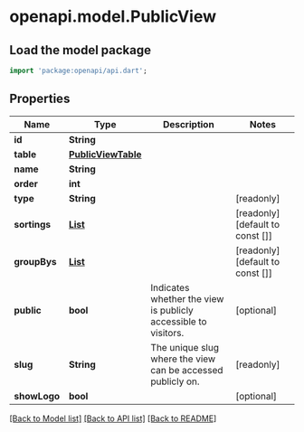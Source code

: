 # openapi.model.PublicView

## Load the model package
```dart
import 'package:openapi/api.dart';
```

## Properties
Name | Type | Description | Notes
------------ | ------------- | ------------- | -------------
**id** | **String** |  | 
**table** | [**PublicViewTable**](PublicViewTable.md) |  | 
**name** | **String** |  | 
**order** | **int** |  | 
**type** | **String** |  | [readonly] 
**sortings** | [**List<PublicViewSort>**](PublicViewSort.md) |  | [readonly] [default to const []]
**groupBys** | [**List<PublicViewGroupBy>**](PublicViewGroupBy.md) |  | [readonly] [default to const []]
**public** | **bool** | Indicates whether the view is publicly accessible to visitors. | [optional] 
**slug** | **String** | The unique slug where the view can be accessed publicly on. | [readonly] 
**showLogo** | **bool** |  | [optional] 

[[Back to Model list]](../README.md#documentation-for-models) [[Back to API list]](../README.md#documentation-for-api-endpoints) [[Back to README]](../README.md)


